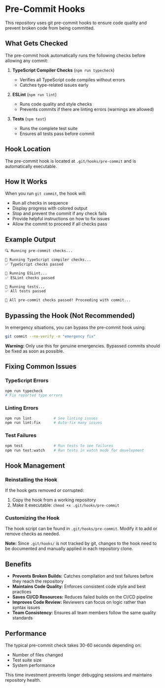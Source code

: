 # Pre-Commit Hooks

This repository uses git pre-commit hooks to ensure code quality and prevent broken code from being committed.

## What Gets Checked

The pre-commit hook automatically runs the following checks before allowing any commit:

1. **TypeScript Compiler Checks** (`npm run typecheck`)
   - Verifies all TypeScript code compiles without errors
   - Catches type-related issues early

2. **ESLint** (`npm run lint`)
   - Runs code quality and style checks
   - Prevents commits if there are linting errors (warnings are allowed)

3. **Tests** (`npm test`)
   - Runs the complete test suite
   - Ensures all tests pass before commit

## Hook Location

The pre-commit hook is located at `.git/hooks/pre-commit` and is automatically executable.

## How It Works

When you run `git commit`, the hook will:

- Run all checks in sequence
- Display progress with colored output
- Stop and prevent the commit if any check fails
- Provide helpful instructions on how to fix issues
- Allow the commit to proceed if all checks pass

## Example Output

```bash
🔍 Running pre-commit checks...

🔧 Running TypeScript compiler checks...
✅ TypeScript checks passed

🔧 Running ESLint...
✅ ESLint checks passed

🔧 Running tests...
✅ All tests passed

🎉 All pre-commit checks passed! Proceeding with commit...
```

## Bypassing the Hook (Not Recommended)

In emergency situations, you can bypass the pre-commit hook using:

```bash
git commit --no-verify -m "emergency fix"
```

**Warning:** Only use this for genuine emergencies. Bypassed commits should be fixed as soon as possible.

## Fixing Common Issues

### TypeScript Errors
```bash
npm run typecheck
# Fix reported type errors
```

### Linting Errors
```bash
npm run lint          # See linting issues
npm run lint:fix      # Auto-fix many issues
```

### Test Failures
```bash
npm test              # Run tests to see failures
npm run test:watch    # Run tests in watch mode for development
```

## Hook Management

### Reinstalling the Hook
If the hook gets removed or corrupted:

1. Copy the hook from a working repository
2. Make it executable: `chmod +x .git/hooks/pre-commit`

### Customizing the Hook
The hook script can be found in `.git/hooks/pre-commit`. Modify it to add or remove checks as needed.

**Note:** Since `.git/hooks/` is not tracked by git, changes to the hook need to be documented and manually applied in each repository clone.

## Benefits

- **Prevents Broken Builds:** Catches compilation and test failures before they reach the repository
- **Maintains Code Quality:** Enforces consistent code style and best practices
- **Saves CI/CD Resources:** Reduces failed builds on the CI/CD pipeline
- **Improves Code Review:** Reviewers can focus on logic rather than syntax issues
- **Team Consistency:** Ensures all team members follow the same quality standards

## Performance

The typical pre-commit check takes 30-60 seconds depending on:
- Number of files changed
- Test suite size
- System performance

This time investment prevents longer debugging sessions and maintains repository health.